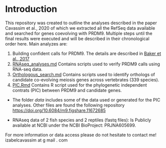 Introduction
============

This repository was created to outline the analyses described in the paper Cavassim et al., 2020 of which we extracted all the RefSeq data available and searched for genes coevolving with PRDM9. Multiple steps until the final results were executed and will be described in their chronological order here. 
Main analyzes are: 

1. Building confident calls for PRDM9. The details are described in [Baker et al., 2017](https://elifesciences.org/articles/24133)
2. [RNAseq_analyses.md](./RNAseq_analyses.md) Contains scripts used to verify PRDM9 calls using RNA-seq data.
3. [Orthologous_search.md](./Orthologous_search.md) Contains scripts used to identify orthologs of candidate co-evolving meiosis genes across vertebrates (339 species). 
4. [PIC.Rmd](./PIC.Rmd) Contains R script used for the phylogenetic independent contrats (PIC) between PRDM9 and candidate genes.

* The folder *data* includes some of the data used or generated for the PIC analyses. Other files are found the following repository https://doi.org/10.6084/m9.figshare.11672685

* RNAseq data of 2 fish species and 2 reptiles (fastq files):
Is Publicly available at NCBI under the NCBI BioProject: PRJNA605699.

For more information or data access please do not hesitate to contact me! izabelcavassim at g mail . com
